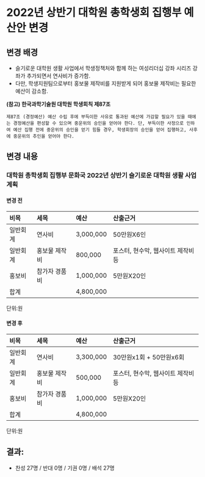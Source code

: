 2022년 상반기 대학원 총학생회 집행부 예산안 변경 
===

## 변경 배경

- 슬기로운 대학원 생활 사업에서 학생정책처와 함께 하는 여성리더십 강좌 시리즈 강좌가 추가되면서 연사비가 증가함.
- 다만, 학생지원팀으로부터 홍보물 제작비를 지원받게 되어 홍보물 제작비는 필요한 예산이 감소함.

**(참고) 한국과학기술원 대학원 학생회칙 제87조**
```
제87조 (경정예산) 예산 수립 후에 부득이한 사유로 통과된 예산에 가감할 필요가 있을 때에는 경정예산을 편성할 수 있으며 중운위의 승인을 얻어야 한다. 단, 부득이한 사정으로 인하여 예산 집행 전에 중운위의 승인을 얻기 힘들 경우, 학생회장의 승인을 얻어 집행하고, 사후에 중운위의 추인을 얻어야 한다.
```
 
## 변경 내용

### 대학원 총학생회 집행부 문화국 2022년 상반기 슬기로운 대학원 생활 사업계획

#### 변경 전

| 비목     | 세목        | 예산      | 산출근거                                   |
|:---------|:------------|:----------|:-------------------------------------------|
| 일반회계 | 연사비 | 3,000,000 | 50만원X6인 |
| 일반회계   | 홍보물 제작비     | 800,000   | 포스터, 현수막, 웹사이트 제작비 등      |
| 홍보비 | 참가자 경품비 | 1,000,000 | 5만원X20인 |
| 합계     |             | 4,800,000 |                                            |

단위:원

#### 변경 후

| 비목     | 세목        | 예산      | 산출근거                                   |
|:---------|:------------|:----------|:-------------------------------------------|
| 일반회계 | 연사비 | 3,300,000 | 30만원x1회 + 50만원x6회 |
| 일반회계   | 홍보물 제작비     | 500,000   | 포스터, 현수막, 웹사이트 제작비 등      |
| 홍보비 | 참가자 경품비 | 1,000,000 | 5만원X20인 |
| 합계     |             | 4,800,000 |                                            |

단위:원

## 결과:
- 찬성 27명 / 반대 0명 / 기권 0명 / 배석 27명